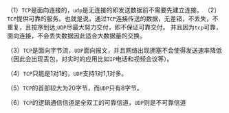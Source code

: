 （1）`TCP`是面向连接的，`udp`是无连接的即发送数据前不需要先建立连接。
（2）`TCP`提供可靠的服务。也就是说，通过`TCP`连接传送的数据，无差错，不丢失，不重复，且按序到达;`UDP`尽最大努力交付，即不保证可靠交付。 并且因为`tcp`可靠，面向连接，不会丢失数据因此适合大数据量的交换。

（3）`TCP`是面向字节流，`UDP`面向报文，并且网络出现拥塞不会使得发送速率降低（因此会出现丢包，对实时的应用比如`IP`电话和视频会议等）。

（4）`TCP`只能是1对1的，`UDP`支持1对1,1对多。

（5）`TCP`的首部较大为20字节，而`UDP`只有8字节。

（6）`TCP`的逻辑通信信道是全双工的可靠信道，`UDP`则是不可靠信道

